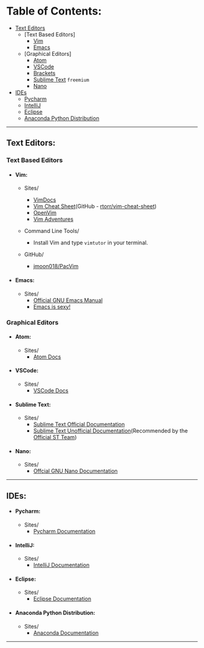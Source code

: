 # Table of Contents:
* [Text Editors](#text-editors)
	* [Text Based Editors]
		* [Vim](#vim)
		* [Emacs](#emacs)
	* [Graphical Editors]
		* [Atom](#atom)
		* [VSCode](#vscode)
		* [Brackets](#brackets)
		* [Sublime Text](#sublime-text) `freemium`
		* [Nano](#nano)
* [IDEs](#ides)
	* [Pycharm](#pycharm)
	* [IntelliJ](#intellij)
	* [Eclipse](#eclipse)
	* [Anaconda Python Distribution](#anaconda-python-distribution)

---

## Text Editors:
### Text Based Editors
* #### Vim:
	* Sites/
		* [VimDocs](http://vimdoc.sourceforge.net/)
		* [Vim Cheat Sheet](https://vim.rtorr.com/)(GitHub - [rtorr/vim-cheat-sheet](https://github.com/rtorr/vim-cheat-sheet))
		* [OpenVim](https://openvim.com/)
		* [Vim Adventures](https://vim-adventures.com/)

	* Command Line Tools/
		* Install Vim and type ```vimtutor``` in your terminal.

	* GitHub/
		* [jmoon018/PacVim](https://github.com/jmoon018/PacVim)

* #### Emacs:
	* Sites/
		* [Official GNU Emacs Manual](http://www.gnu.org/software/emacs/manual/html_node/emacs/index.html)
		* [Emacs is sexy!](https://emacs.sexy/#resources)

### Graphical Editors
* #### Atom:
	* Sites/
		* [Atom Docs](https://atom.io/docs)

* #### VSCode:
	* Sites/
		* [VSCode Docs](https://docs.microsoft.com/en-us/visualstudio/?view=vs-2019)

* #### Sublime Text:
	* Sites/
		* [Sublime Text Official Documentation](https://www.sublimetext.com/docs/3/)
		* [Sublime Text Unofficial Documentation](https://sublime-text-unofficial-documentation.readthedocs.io/en/latest/)(Recommended by the [Official ST Team](https://www.sublimetext.com/docs/3/))

* #### Nano:
	* Sites/
		* [Offcial GNU Nano Documentation](https://www.nano-editor.org/docs.php)

---

## IDEs:
* #### Pycharm:
	* Sites/
		* [Pycharm Documentation](https://www.jetbrains.com/pycharm/documentation/)

* #### IntelliJ:
	* Sites/
		* [IntelliJ Documentation](https://www.jetbrains.com/idea/documentation/)

* #### Eclipse:
	* Sites/
		* [Eclipse Documentation](https://www.eclipse.org/)

* #### Anaconda Python Distribution:
	* Sites/
		* [Anaconda Documentation](https://www.anaconda.com/distribution/)


---
